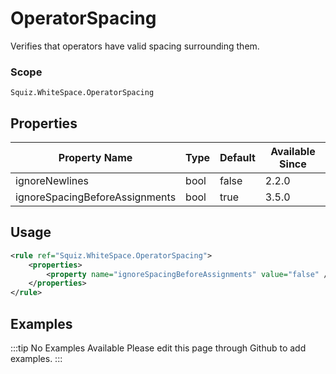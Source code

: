 # OperatorSpacing

Verifies that operators have valid spacing surrounding them.

### Scope

`Squiz.WhiteSpace.OperatorSpacing`

## Properties

| Property Name                  | Type | Default | Available Since |
| ------------------------------ | ---- | ------- | --------------- |
| ignoreNewlines                 | bool | false   | 2.2.0           |
| ignoreSpacingBeforeAssignments | bool | true    | 3.5.0           |

## Usage

```xml
<rule ref="Squiz.WhiteSpace.OperatorSpacing">
    <properties>
        <property name="ignoreSpacingBeforeAssignments" value="false" />
    </properties>
</rule>
```

## Examples

:::tip No Examples Available
Please edit this page through Github to add examples.
:::